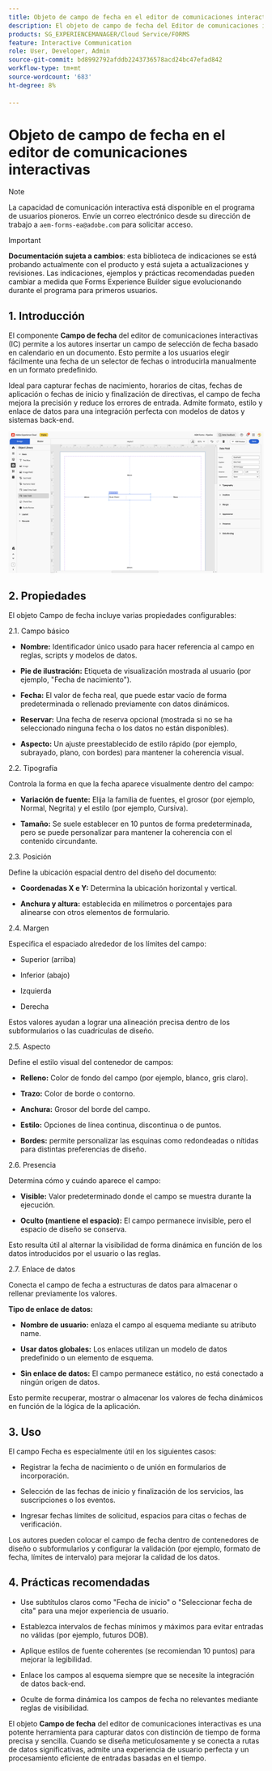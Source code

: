 ```yaml
---
title: Objeto de campo de fecha en el editor de comunicaciones interactivas
description: El objeto de campo de fecha del Editor de comunicaciones interactivas de AEM Forms permite a los autores insertar un campo de selección de fecha basado en calendario en un documento.
products: SG_EXPERIENCEMANAGER/Cloud Service/FORMS
feature: Interactive Communication
role: User, Developer, Admin
source-git-commit: bd8992792afddb2243736578acd24bc47efad842
workflow-type: tm+mt
source-wordcount: '683'
ht-degree: 8%

---
```



# Objeto de campo de fecha en el editor de comunicaciones interactivas

>[!NOTE]
>
> La capacidad de comunicación interactiva está disponible en el programa de usuarios pioneros. Envíe un correo electrónico desde su dirección de trabajo a `aem-forms-ea@adobe.com` para solicitar acceso.

>[!IMPORTANT]
>
> **Documentación sujeta a cambios**: esta biblioteca de indicaciones se está probando actualmente con el producto y está sujeta a actualizaciones y revisiones. Las indicaciones, ejemplos y prácticas recomendadas pueden cambiar a medida que Forms Experience Builder sigue evolucionando durante el programa para primeros usuarios.

## &#x200B;1. Introducción

El componente **Campo de fecha** del editor de comunicaciones interactivas (IC) permite a los autores insertar un campo de selección de fecha basado en calendario en un documento. Esto permite a los usuarios elegir fácilmente una fecha de un selector de fechas o introducirla manualmente en un formato predefinido.

Ideal para capturar fechas de nacimiento, horarios de citas, fechas de aplicación o fechas de inicio y finalización de directivas, el campo de fecha mejora la precisión y reduce los errores de entrada. Admite formato, estilo y enlace de datos para una integración perfecta con modelos de datos y sistemas back-end.

![Buscar documento CI](/help/forms/interactive-communication/assets/date.png)

## &#x200B;2. Propiedades

El objeto Campo de fecha incluye varias propiedades configurables:

2.1. Campo básico

- **Nombre:** Identificador único usado para hacer referencia al campo en reglas, scripts y modelos de datos.

- **Pie de ilustración:** Etiqueta de visualización mostrada al usuario (por ejemplo, &quot;Fecha de nacimiento&quot;).

- **Fecha:** El valor de fecha real, que puede estar vacío de forma predeterminada o rellenado previamente con datos dinámicos.

- **Reservar:** Una fecha de reserva opcional (mostrada si no se ha seleccionado ninguna fecha o los datos no están disponibles).

- **Aspecto:** Un ajuste preestablecido de estilo rápido (por ejemplo, subrayado, plano, con bordes) para mantener la coherencia visual.

2.2. Tipografía

Controla la forma en que la fecha aparece visualmente dentro del campo:

- **Variación de fuente:** Elija la familia de fuentes, el grosor (por ejemplo, Normal, Negrita) y el estilo (por ejemplo, Cursiva).

- **Tamaño:** Se suele establecer en 10 puntos de forma predeterminada, pero se puede personalizar para mantener la coherencia con el contenido circundante.

2.3. Posición

Define la ubicación espacial dentro del diseño del documento:

- **Coordenadas X e Y:** Determina la ubicación horizontal y vertical.

- **Anchura y altura:** establecida en milímetros o porcentajes para alinearse con otros elementos de formulario.

2.4. Margen

Especifica el espaciado alrededor de los límites del campo:

- Superior (arriba)

- Inferior (abajo)

- Izquierda

- Derecha

Estos valores ayudan a lograr una alineación precisa dentro de los subformularios o las cuadrículas de diseño.

2.5. Aspecto

Define el estilo visual del contenedor de campos:

- **Relleno:** Color de fondo del campo (por ejemplo, blanco, gris claro).

- **Trazo:** Color de borde o contorno.

- **Anchura:** Grosor del borde del campo.

- **Estilo:** Opciones de línea continua, discontinua o de puntos.

- **Bordes:** permite personalizar las esquinas como redondeadas o nítidas para distintas preferencias de diseño.

2.6. Presencia

Determina cómo y cuándo aparece el campo:

- **Visible:** Valor predeterminado donde el campo se muestra durante la ejecución.

- **Oculto (mantiene el espacio):** El campo permanece invisible, pero el espacio de diseño se conserva.

Esto resulta útil al alternar la visibilidad de forma dinámica en función de los datos introducidos por el usuario o las reglas.

2.7. Enlace de datos

Conecta el campo de fecha a estructuras de datos para almacenar o rellenar previamente los valores.

**Tipo de enlace de datos:**

- **Nombre de usuario:** enlaza el campo al esquema mediante su atributo name.

- **Usar datos globales:** Los enlaces utilizan un modelo de datos predefinido o un elemento de esquema.

- **Sin enlace de datos:** El campo permanece estático, no está conectado a ningún origen de datos.

Esto permite recuperar, mostrar o almacenar los valores de fecha dinámicos en función de la lógica de la aplicación.

## &#x200B;3. Uso

El campo Fecha es especialmente útil en los siguientes casos:

- Registrar la fecha de nacimiento o de unión en formularios de incorporación.

- Selección de las fechas de inicio y finalización de los servicios, las suscripciones o los eventos.

- Ingresar fechas límites de solicitud, espacios para citas o fechas de verificación.

Los autores pueden colocar el campo de fecha dentro de contenedores de diseño o subformularios y configurar la validación (por ejemplo, formato de fecha, límites de intervalo) para mejorar la calidad de los datos.

## &#x200B;4. Prácticas recomendadas

- Use subtítulos claros como &quot;Fecha de inicio&quot; o &quot;Seleccionar fecha de cita&quot; para una mejor experiencia de usuario.

- Establezca intervalos de fechas mínimos y máximos para evitar entradas no válidas (por ejemplo, futuros DOB).

- Aplique estilos de fuente coherentes (se recomiendan 10 puntos) para mejorar la legibilidad.

- Enlace los campos al esquema siempre que se necesite la integración de datos back-end.

- Oculte de forma dinámica los campos de fecha no relevantes mediante reglas de visibilidad.

El objeto **Campo de fecha** del editor de comunicaciones interactivas es una potente herramienta para capturar datos con distinción de tiempo de forma precisa y sencilla. Cuando se diseña meticulosamente y se conecta a rutas de datos significativas, admite una experiencia de usuario perfecta y un procesamiento eficiente de entradas basadas en el tiempo.


